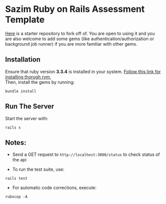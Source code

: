 # Sazim Ruby on Rails Assessment Template

[Here](https://github.com/SazimAssessments/sazim-rails-assessment-starter) is a starter repository to fork off of. You are open to using it and you are also welcome to add some gems (like authentication/authorization or background job runner) if you are more familiar with other gems.

## **Installation**

Ensure that ruby version **3.3.4** is installed in your system. [Follow this link for installing thorugh rvm.](https://rvm.io/rubies/installing)\
Then, install the gems by running:

```
bundle install
```

## **Run The Server**

Start the server with:

```
rails s
```
## Notes: 

 - Send a GET request to `http://localhost:3000/status` to check status of the api

- To run the test suite, use:

```
rails test
```

 - For automatic code corrections, execute:

```
rubocop -A
```
